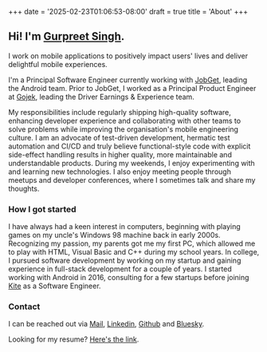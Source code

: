 +++
date = '2025-02-23T01:06:53-08:00'
draft = true
title = 'About'
+++

## Hi! I'm [Gurpreet Singh](https://www.linkedin.com/in/imGurpreetSK/).

I work on mobile applications to positively impact users' lives and deliver delightful mobile experiences.

I'm a Principal Software Engineer currently working with [JobGet](https://www.jobget.com/), leading the Android team.
Prior to JobGet, I worked as a Principal Product Engineer at [Gojek](https://www.gojek.io/), leading the Driver Earnings & Experience team.

My responsibilities include regularly shipping high-quality software, enhancing developer experience and collaborating with other teams to solve problems while improving the organisation's mobile engineering culture.
I am an advocate of test-driven development, hermatic test automation and CI/CD and truly believe functional-style code with explicit side-effect handling results in higher quality, more maintainable and understandable products.
During my weekends, I enjoy experimenting with and learning new technologies. I also enjoy meeting people through meetups and developer conferences, where I sometimes talk and share my thoughts.

### How I got started

I have always had a keen interest in computers, beginning with playing games on my uncle's Windows 98 machine back in early 2000s.
Recognizing my passion, my parents got me my first PC, which allowed me to play with HTML, Visual Basic and C++ during my school years.
In college, I pursued software development by working on my startup and gaining experience in full-stack development for a couple of years.
I started working with Android in 2016, consulting for a few startups before joining [Kite](https://kite.work/) as a Software Engineer.

### Contact

I can be reached out via [Mail](mailto:gurpreetsk@hotmail.com), [Linkedin](https://www.linkedin.com/in/imGurpreetSK/), [Github](https://github.com/imGurpreetSK/) and [Bluesky](https://bsky.app/profile/imgurpreetsk.bsky.social/).

Looking for my resume? [Here's the link](https://drive.google.com/file/d/1rls1JHFn3G8Jc8sjdeCdAx-cdCDEI6Qe/view?usp=sharing/).
